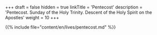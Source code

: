 +++
draft = false
hidden = true
linkTitle = 'Pentecost'
description = 'Pentecost. Sunday of the Holy Trinity. Descent of the Holy Spirit on the Apostles'
weight = 10
+++

{{% include file="content/en/lives/pentecost.md" %}}
